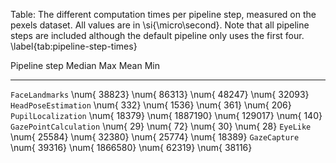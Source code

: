 
Table: The different computation times per pipeline step, measured on the pexels
dataset. All values are in \si{\micro\second}.
Note that all pipeline steps are included although the default pipeline only
uses the first four. \label{tab:pipeline-step-times}

Pipeline step                   Median             Max            Mean             Min
---------------------- --------------- --------------- --------------- ---------------
`FaceLandmarks`        \num{    38823} \num{    86313} \num{    48247} \num{    32093}
`HeadPoseEstimation`   \num{      332} \num{     1536} \num{      361} \num{      206}
`PupilLocalization`    \num{    18379} \num{  1887190} \num{   129017} \num{      140}
`GazePointCalculation` \num{       29} \num{       72} \num{       30} \num{       28}
`EyeLike`              \num{    25584} \num{    32380} \num{    25774} \num{    18389}
`GazeCapture`          \num{    39316} \num{  1866580} \num{    62319} \num{    38116}
